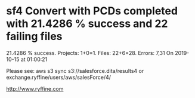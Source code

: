 # sf4 Convert with PCDs completed with 21.4286 % success and 22 failing files

21.4286 % success. Projects: 1+0=1.  Files: 22+6=28. Errors: 7,31  On 2019-10-15 at 01:00:21



Please see: aws s3 sync s3://salesforce.dita/results4 or exchange.ryffine/users/aws/salesForce/4/

http://www.ryffine.com
